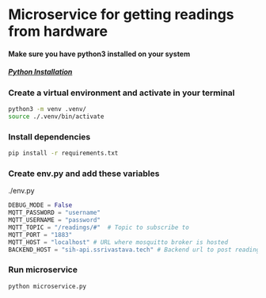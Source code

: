# Microservice for getting readings from hardware

#### Make sure you have python3 installed on your system

##### [Python Installation](https://docs.python-guide.org/starting/install3/linux/)

### Create a virtual environment and activate in your terminal

```bash
python3 -m venv .venv/
source ./.venv/bin/activate
```

### Install dependencies 
```bash
pip install -r requirements.txt
```

### Create env.py and add these variables

./env.py
```python
DEBUG_MODE = False
MQTT_PASSWORD = "username"
MQTT_USERNAME = "password"
MQTT_TOPIC = "/readings/#"  # Topic to subscribe to
MQTT_PORT = "1883"
MQTT_HOST = "localhost" # URL where mosquitto broker is hosted
BACKEND_HOST = "sih-api.ssrivastava.tech" # Backend url to post readings and validating them
```

### Run microservice

```bash
python microservice.py
```




